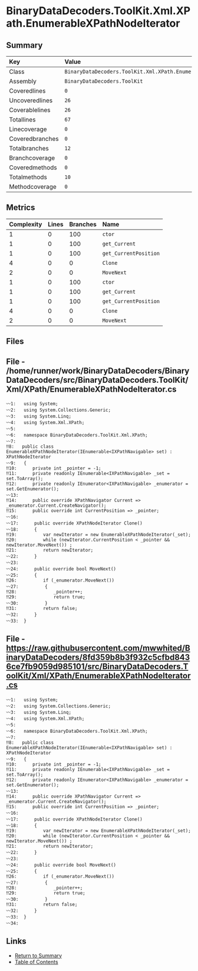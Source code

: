 ﻿# BinaryDataDecoders.ToolKit.Xml.XPath.EnumerableXPathNodeIterator

## Summary

| Key             | Value                                                              |
| :-------------- | :----------------------------------------------------------------- |
| Class           | `BinaryDataDecoders.ToolKit.Xml.XPath.EnumerableXPathNodeIterator` |
| Assembly        | `BinaryDataDecoders.ToolKit`                                       |
| Coveredlines    | `0`                                                                |
| Uncoveredlines  | `26`                                                               |
| Coverablelines  | `26`                                                               |
| Totallines      | `67`                                                               |
| Linecoverage    | `0`                                                                |
| Coveredbranches | `0`                                                                |
| Totalbranches   | `12`                                                               |
| Branchcoverage  | `0`                                                                |
| Coveredmethods  | `0`                                                                |
| Totalmethods    | `10`                                                               |
| Methodcoverage  | `0`                                                                |

## Metrics

| Complexity | Lines | Branches | Name                  |
| :--------- | :---- | :------- | :-------------------- |
| 1          | 0     | 100      | `ctor`                |
| 1          | 0     | 100      | `get_Current`         |
| 1          | 0     | 100      | `get_CurrentPosition` |
| 4          | 0     | 0        | `Clone`               |
| 2          | 0     | 0        | `MoveNext`            |
| 1          | 0     | 100      | `ctor`                |
| 1          | 0     | 100      | `get_Current`         |
| 1          | 0     | 100      | `get_CurrentPosition` |
| 4          | 0     | 0        | `Clone`               |
| 2          | 0     | 0        | `MoveNext`            |

## Files

## File - /home/runner/work/BinaryDataDecoders/BinaryDataDecoders/src/BinaryDataDecoders.ToolKit/Xml/XPath/EnumerableXPathNodeIterator.cs

```CSharp
〰1:   using System;
〰2:   using System.Collections.Generic;
〰3:   using System.Linq;
〰4:   using System.Xml.XPath;
〰5:   
〰6:   namespace BinaryDataDecoders.ToolKit.Xml.XPath;
〰7:   
‼8:   public class EnumerableXPathNodeIterator(IEnumerable<IXPathNavigable> set) : XPathNodeIterator
〰9:   {
‼10:      private int _pointer = -1;
‼11:      private readonly IEnumerable<IXPathNavigable> _set = set.ToArray();
‼12:      private readonly IEnumerator<IXPathNavigable> _enumerator = set.GetEnumerator();
〰13:  
‼14:      public override XPathNavigator Current => _enumerator.Current.CreateNavigator();
‼15:      public override int CurrentPosition => _pointer;
〰16:  
〰17:      public override XPathNodeIterator Clone()
〰18:      {
‼19:          var newIterator = new EnumerableXPathNodeIterator(_set);
‼20:          while (newIterator.CurrentPosition < _pointer && newIterator.MoveNext()) ;
‼21:          return newIterator;
〰22:      }
〰23:  
〰24:      public override bool MoveNext()
〰25:      {
‼26:          if (_enumerator.MoveNext())
〰27:          {
‼28:              _pointer++;
‼29:              return true;
〰30:          }
‼31:          return false;
〰32:      }
〰33:  }
```

## File - https://raw.githubusercontent.com/mwwhited/BinaryDataDecoders/8fd359b8b3f932c5cfbd8436ce7fb9059d985101/src/BinaryDataDecoders.ToolKit/Xml/XPath/EnumerableXPathNodeIterator.cs

```CSharp
〰1:   using System;
〰2:   using System.Collections.Generic;
〰3:   using System.Linq;
〰4:   using System.Xml.XPath;
〰5:   
〰6:   namespace BinaryDataDecoders.ToolKit.Xml.XPath;
〰7:   
‼8:   public class EnumerableXPathNodeIterator(IEnumerable<IXPathNavigable> set) : XPathNodeIterator
〰9:   {
‼10:      private int _pointer = -1;
‼11:      private readonly IEnumerable<IXPathNavigable> _set = set.ToArray();
‼12:      private readonly IEnumerator<IXPathNavigable> _enumerator = set.GetEnumerator();
〰13:  
‼14:      public override XPathNavigator Current => _enumerator.Current.CreateNavigator();
‼15:      public override int CurrentPosition => _pointer;
〰16:  
〰17:      public override XPathNodeIterator Clone()
〰18:      {
‼19:          var newIterator = new EnumerableXPathNodeIterator(_set);
‼20:          while (newIterator.CurrentPosition < _pointer && newIterator.MoveNext()) ;
‼21:          return newIterator;
〰22:      }
〰23:  
〰24:      public override bool MoveNext()
〰25:      {
‼26:          if (_enumerator.MoveNext())
〰27:          {
‼28:              _pointer++;
‼29:              return true;
〰30:          }
‼31:          return false;
〰32:      }
〰33:  }
〰34:  
```

## Links

* [Return to Summary](Summary.md)
* [Table of Contents](../TOC.md)


